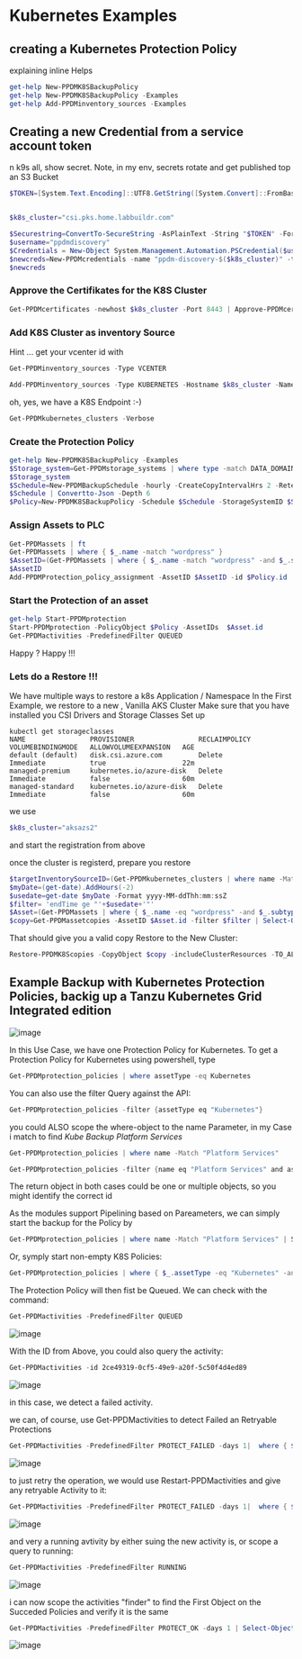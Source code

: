 # Kubernetes Examples

## creating a Kubernetes Protection Policy
explaining inline Helps
```Powershell
get-help New-PPDMK8SBackupPolicy
get-help New-PPDMK8SBackupPolicy -Examples
get-help Add-PPDMinventory_sources -Examples
```

## Creating a new Credential from a service account token

n k9s all, show  secret.
Note, in my env, secrets rotate and get published top an S3 Bucket

```Powershell
$TOKEN=[System.Text.Encoding]::UTF8.GetString([System.Convert]::FromBase64String(((kubectl get secret -n powerprotect -o json | ConvertFrom-Json).items | Where-Object {$_.Metadata.name  -match  "ppdm-discovery" }).data.token))


$k8s_cluster="csi.pks.home.labbuildr.com"

$Securestring=ConvertTo-SecureString -AsPlainText -String "$TOKEN" -Force
$username="ppdmdiscovery"
$Credentials = New-Object System.Management.Automation.PSCredential($username, $Securestring)
$newcreds=New-PPDMcredentials -name "ppdm-discovery-$($k8s_cluster)" -type KUBERNETES -authmethod TOKEN -credentials $Credentials
$newcreds
```
### Approve the Certifikates for the K8S Cluster

```Powershell
Get-PPDMcertificates -newhost $k8s_cluster -Port 8443 | Approve-PPDMcertificates
```

### Add K8S Cluster as inventory Source
Hint ... get your vcenter id with
```Powershell
Get-PPDMinventory_sources -Type VCENTER
```
```Powershell
Add-PPDMinventory_sources -Type KUBERNETES -Hostname $k8s_cluster -Name $k8s_cluster -ID $newcreds.id -port 8443 -K8S_TYPE VANILLA_ON_VSPHERE -VCENTER_ID 69c8ac3a-3eca-55f1-a2e0-347e63a90540
```
oh, yes, we have a K8S Endpoint :-)
```Powershell
Get-PPDMkubernetes_clusters -Verbose
```
### Create the Protection Policy
```Powershell
get-help New-PPDMK8SBackupPolicy -Examples
$Storage_system=Get-PPDMstorage_systems | where type -match DATA_DOMAIN_SYSTEM
$Storage_system
$Schedule=New-PPDMBackupSchedule -hourly -CreateCopyIntervalHrs 2 -RetentionUnit DAY -RetentionInterval 7
$Schedule | Convertto-Json -Depth 6
$Policy=New-PPDMK8SBackupPolicy -Schedule $Schedule -StorageSystemID $Storage_system.id -enabled -encrypted -Name CI_K8S_CLI
```
### Assign Assets to PLC

```Powershell
Get-PPDMassets | ft
Get-PPDMassets | where { $_.name -match "wordpress" }
$AssetID=(Get-PPDMassets | where { $_.name -match "wordpress" -and $_.subtype -eq "K8S_NAMESPACE"}).id
$AssetID
Add-PPDMProtection_policy_assignment -AssetID $AssetID -id $Policy.id
```
### Start the Protection of an asset
```Powershell
get-help Start-PPDMprotection
Start-PPDMprotection -PolicyObject $Policy -AssetIDs  $Asset.id
Get-PPDMactivities -PredefinedFilter QUEUED
```

Happy ? Happy !!!

### Lets do a Restore !!!
We have multiple ways to restore a k8s Application / Namespace
In the First Example, we restore to a new , Vanilla AKS Cluster
Make sure that you have installed you CSI Drivers and Storage Classes Set up
```kubectl
kubectl get storageclasses
NAME                PROVISIONER                RECLAIMPOLICY   VOLUMEBINDINGMODE   ALLOWVOLUMEEXPANSION   AGE
default (default)   disk.csi.azure.com         Delete          Immediate           true                   22m
managed-premium     kubernetes.io/azure-disk   Delete          Immediate           false                  60m
managed-standard    kubernetes.io/azure-disk   Delete          Immediate           false                  60m
```

we use 
```Powershell
$k8s_cluster="aksazs2"
```
and start the registration from above

once the cluster is registerd, prepare you restore

```Powershell
$targetInventorySourceID=(Get-PPDMkubernetes_clusters | where name -Match $aks_cluster).id
$myDate=(get-date).AddHours(-2)
$usedate=get-date $myDate -Format yyyy-MM-ddThh:mm:ssZ
$filter= 'endTime ge "'+$usedate+'"'
$Asset=(Get-PPDMassets | where { $_.name -eq "wordpress" -and $_.subtype -eq "K8S_NAMESPACE"})
$copy=Get-PPDMassetcopies -AssetID $Asset.id -filter $filter | Select-Object -First 1
```
That should give you a valid copy
Restore to the New Cluster:
```Powershell
Restore-PPDMK8Scopies -CopyObject $copy -includeClusterResources -TO_ALTERNATE -namespace wordpress -targetInventorySourceId $targetInventorySourceID 
```






## Example Backup with Kubernetes Protection Policies, backig up a Tanzu Kubernetes Grid Integrated edition
![image](https://user-images.githubusercontent.com/8255007/97606694-5ef75b00-1a10-11eb-87fd-4926dd327082.png)

In this Use Case, we have one Protection Policy for Kubernetes.
To get a Protection Policy for Kubernetes using powershell, type

```Powershell
Get-PPDMprotection_policies | where assetType -eq Kubernetes
```
You can also use the filter Query against the API:
```Powershell
Get-PPDMprotection_policies -filter {assetType eq "Kubernetes"}
```



you could ALSO scope the where-object to the name Parameter, in my Case i match to find *Kube Backup Platform Services*


```Powershell
Get-PPDMprotection_policies | where name -Match "Platform Services"
```
```Powershell
Get-PPDMprotection_policies -filter {name eq "Platform Services" and assetType eq "Kubernetes"}
```

The return object in both cases could be one or multiple objects, so you might identify the correct id

As the modules support Pipelining based on Pareameters, we can simply  start the backup for the Policy by 
```Powershell
Get-PPDMprotection_policies | where name -Match "Platform Services" | Start-PPDMprotection_policies
```
Or, symply start non-empty K8S Policies:
```Powershell
Get-PPDMprotection_policies | where { $_.assetType -eq "Kubernetes" -and $_.summary.numberOfAssets -gt 0 } | Start-PPDMprotection_policies
```

The Protection Policy will then fist be Queued. We can check with the command:
```Powershell
Get-PPDMactivities -PredefinedFilter QUEUED
```

![image](https://user-images.githubusercontent.com/8255007/97600368-446db380-1a09-11eb-9c1a-a7055ada9e19.png)

With the ID from Above, you could also query the activity:
```Powershell
Get-PPDMactivities -id 2ce49319-0cf5-49e9-a20f-5c50f4d4ed89
```

![image](https://user-images.githubusercontent.com/8255007/97601290-50a64080-1a0a-11eb-919e-ee4c9a7bc125.png)

in this case, we detect a failed activity.

we can, of course, use Get-PPDMactivities to detect Failed an Retryable Protections
```Powershell
Get-PPDMactivities -PredefinedFilter PROTECT_FAILED -days 1|  where { $_.actions.retryable -eq "True" }
```

![image](https://user-images.githubusercontent.com/8255007/97602795-06be5a00-1a0c-11eb-8a81-580c016b81b4.png)

to just retry the operation, we would use Restart-PPDMactivities and give any retryable Activity to it:
```Powershell
Get-PPDMactivities -PredefinedFilter PROTECT_FAILED -days 1|  where { $_.actions.retryable -eq "True" } | Restart-PPDMactivities
```

![image](https://user-images.githubusercontent.com/8255007/97603118-63ba1000-1a0c-11eb-931a-782af23da9e7.png)


and very a running avtivity by either suing the new activity is, or scope a query to running:
```Powershell
Get-PPDMactivities -PredefinedFilter RUNNING
```
![image](https://user-images.githubusercontent.com/8255007/97603502-ca3f2e00-1a0c-11eb-8c85-f4f85eb43deb.png)


i can now scope the activities "finder" to find the First Object on the Succeded Policies and verify it is the same

```Powershell
Get-PPDMactivities -PredefinedFilter PROTECT_OK -days 1 | Select-Object -First 1
```


![image](https://user-images.githubusercontent.com/8255007/97605261-b7c5f400-1a0e-11eb-9465-7ef3b0d0a93f.png)
